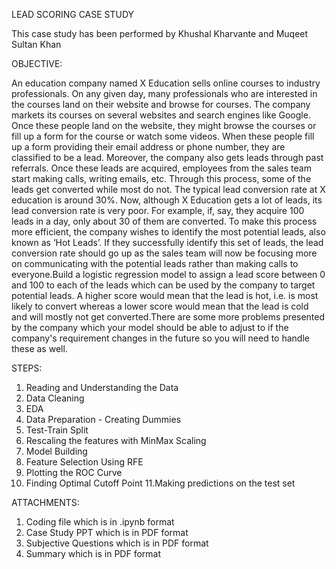 LEAD SCORING CASE STUDY

This case study has been performed by Khushal Kharvante and Muqeet Sultan Khan

OBJECTIVE:

An education company named X Education sells online courses to industry professionals. On any given day, many professionals who are interested in the courses land on their website and browse for courses. The company markets its courses on several websites and search engines like Google. Once these people land on the website, they might browse the courses or fill up a form for the course or watch some videos. When these people fill up a form providing their email address or phone number, they are classified to be a lead. Moreover, the company also gets leads through past referrals. Once these leads are acquired, employees from the sales team start making calls, writing emails, etc. Through this process, some of the leads get converted while most do not. The typical lead conversion rate at X education is around 30%. Now, although X Education gets a lot of leads, its lead conversion rate is very poor. For example, if, say, they acquire 100 leads in a day, only about 30 of them are converted. To make this process more efficient, the company wishes to identify the most potential leads, also known as ‘Hot Leads’. If they successfully identify this set of leads, the lead conversion rate should go up as the sales team will now be focusing more on communicating with the potential leads rather than making calls to everyone.Build a logistic regression model to assign a lead score between 0 and 100 to each of the leads which can be used by the company to target potential leads. A higher score would mean that the lead is hot, i.e. is most likely to convert whereas a lower score would mean that the lead is cold and will mostly not get converted.There are some more problems presented by the company which your model should be able to adjust to if the company's requirement changes in the future so you will need to handle these as well.

STEPS:

1. Reading and Understanding the Data
2. Data Cleaning
3. EDA
4. Data Preparation - Creating Dummies
5. Test-Train Split
6. Rescaling the features with MinMax Scaling
7. Model Building
8. Feature Selection Using RFE
9. Plotting the ROC Curve
10. Finding Optimal Cutoff Point
11.Making predictions on the test set

ATTACHMENTS:

1. Coding file which is in .ipynb format
2. Case Study PPT which is in PDF format
3. Subjective Questions which is in PDF format
4. Summary which is in PDF format
